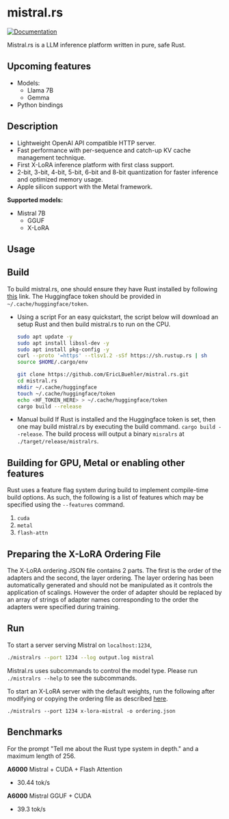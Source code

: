 # mistral.rs
[![Documentation](https://github.com/EricLBuehler/mistral.rs/actions/workflows/docs.yml/badge.svg)](https://ericlbuehler.github.io/mistral.rs/mistralrs_core/)

Mistral.rs is a LLM inference platform written in pure, safe Rust.

## Upcoming features
- Models:
  - Llama 7B
  - Gemma
- Python bindings

## Description
- Lightweight OpenAI API compatible HTTP server.
- Fast performance with per-sequence and catch-up KV cache management technique.
- First X-LoRA inference platform with first class support.
- 2-bit, 3-bit, 4-bit, 5-bit, 6-bit and 8-bit quantization for faster inference and optimized memory usage.
- Apple silicon support with the Metal framework.

**Supported models:**
- Mistral 7B
  - GGUF
  - X-LoRA


## Usage
## Build
To build mistral.rs, one should ensure they have Rust installed by following [this](https://rustup.rs/) link.
The Huggingface token should be provided in `~/.cache/huggingface/token`. 
- Using a script
    For an easy quickstart, the script below will 
    download an setup Rust and then build mistral.rs to run on the CPU.
    ```bash
    sudo apt update -y
    sudo apt install libssl-dev -y
    sudo apt install pkg-config -y
    curl --proto '=https' --tlsv1.2 -sSf https://sh.rustup.rs | sh
    source $HOME/.cargo/env

    git clone https://github.com/EricLBuehler/mistral.rs.git
    cd mistral.rs
    mkdir ~/.cache/huggingface
    touch ~/.cache/huggingface/token
    echo <HF_TOKEN_HERE> > ~/.cache/huggingface/token
    cargo build --release
    ```
- Manual build
    If Rust is installed and the Huggingface token is set, then one may build mistral.rs by executing the build command.
    `cargo build --release`.
The build process will output a binary `misralrs` at `./target/release/mistralrs`.
## Building for GPU, Metal or enabling other features
Rust uses a feature flag system during build to implement compile-time build options. As such, the following is a list of features
which may be specified using the `--features` command.
1) `cuda`
2) `metal`
3) `flash-attn`

## Preparing the X-LoRA Ordering File
The X-LoRA ordering JSON file contains 2 parts. The first is the order of the adapters and the second, the layer ordering. The layer ordering has been automatically generated and should not be manipulated as it controls the application of scalings. However the order of adapter should be replaced by an array of strings of adapter names corresponding to the order the adapters were specified during training.

## Run

To start a server serving Mistral on `localhost:1234`, 
```bash
./mistralrs --port 1234 --log output.log mistral
```

Mistral.rs uses subcommands to control the model type. Please run `./mistralrs --help` to see the subcommands.

To start an X-LoRA server with the default weights, run the following after modifying or copying the ordering file as described [here](README.md#preparing-the-x-lora-ordering-file).

`./mistralrs --port 1234 x-lora-mistral -o ordering.json`

## Benchmarks
For the prompt "Tell me about the Rust type system in depth." and a maximum length of 256.

**A6000** Mistral + CUDA + Flash Attention
- 30.44 tok/s

**A6000** Mistral GGUF + CUDA
- 39.3 tok/s